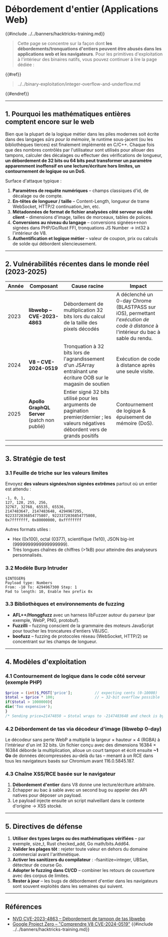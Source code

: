 # Débordement d'entier (Applications Web)

{{#include ../../banners/hacktricks-training.md}}

> Cette page se concentre sur la façon dont **les débordements/tronquations d'entiers peuvent être abusés dans les applications web et les navigateurs**. Pour les primitives d'exploitation à l'intérieur des binaires natifs, vous pouvez continuer à lire la page dédiée :
>
>
{{#ref}}
> ../../binary-exploitation/integer-overflow-and-underflow.md
>
{{#endref}}

---

## 1. Pourquoi les mathématiques entières comptent encore sur le web

Bien que la plupart de la logique métier dans les piles modernes soit écrite dans des langages *sûrs pour la mémoire*, le runtime sous-jacent (ou les bibliothèques tierces) est finalement implémenté en C/C++. Chaque fois que des nombres contrôlés par l'utilisateur sont utilisés pour allouer des tampons, calculer des décalages ou effectuer des vérifications de longueur, **un débordement de 32 bits ou 64 bits peut transformer un paramètre apparemment inoffensif en une lecture/écriture hors limites, un contournement de logique ou un DoS**.

Surface d'attaque typique :

1. **Paramètres de requête numériques** – champs classiques d'id, de décalage ou de compte.
2. **En-têtes de longueur / taille** – Content-Length, longueur de trame WebSocket, HTTP/2 continuation_len, etc.
3. **Métadonnées de format de fichier analysées côté serveur ou côté client** – dimensions d'image, tailles de morceaux, tables de polices.
4. **Conversions au niveau du langage** – conversions signées↔non signées dans PHP/Go/Rust FFI, tronquations JS Number → int32 à l'intérieur de V8.
5. **Authentification et logique métier** – valeur de coupon, prix ou calculs de solde qui débordent silencieusement.

---

## 2. Vulnérabilités récentes dans le monde réel (2023-2025)

| Année | Composant | Cause racine | Impact |
|-------|-----------|--------------|--------|
| 2023  | **libwebp – CVE-2023-4863** | Débordement de multiplication 32 bits lors du calcul de la taille des pixels décodés | A déclenché un 0-day Chrome (BLASTPASS sur iOS), permettant *l'exécution de code à distance* à l'intérieur du bac à sable du rendu. |
| 2024  | **V8 – CVE-2024-0519** | Tronquation à 32 bits lors de l'agrandissement d'un JSArray entraînant une écriture OOB sur le magasin de soutien | Exécution de code à distance après une seule visite. |
| 2025  | **Apollo GraphQL Server** (patch non publié) | Entier signé 32 bits utilisé pour les arguments de pagination premier/dernier ; les valeurs négatives débordent vers de grands positifs | Contournement de logique & épuisement de mémoire (DoS). |

---

## 3. Stratégie de test

### 3.1 Feuille de triche sur les valeurs limites

Envoyez **des valeurs signées/non signées extrêmes** partout où un entier est attendu :
```
-1, 0, 1,
127, 128, 255, 256,
32767, 32768, 65535, 65536,
2147483647, 2147483648, 4294967295,
9223372036854775807, 9223372036854775808,
0x7fffffff, 0x80000000, 0xffffffff
```
Autres formats utiles :
* Hex (0x100), octal (0377), scientifique (1e10), JSON big-int (9999999999999999999).
* Très longues chaînes de chiffres (>1kB) pour atteindre des analyseurs personnalisés.

### 3.2 Modèle Burp Intruder
```
§INTEGER§
Payload type: Numbers
From: -10 To: 4294967300 Step: 1
Pad to length: 10, Enable hex prefix 0x
```
### 3.3 Bibliothèques et environnements de fuzzing

* **AFL++/Honggfuzz** avec un harness libFuzzer autour du parseur (par exemple, WebP, PNG, protobuf).
* **Fuzzilli** – fuzzing conscient de la grammaire des moteurs JavaScript pour toucher les troncatures d'entiers V8/JSC.
* **boofuzz** – fuzzing de protocoles réseau (WebSocket, HTTP/2) se concentrant sur les champs de longueur.

---

## 4. Modèles d'exploitation

### 4.1 Contournement de logique dans le code côté serveur (exemple PHP)
```php
$price = (int)$_POST['price'];          // expecting cents (0-10000)
$total = $price * 100;                  // ← 32-bit overflow possible
if($total > 1000000){
die('Too expensive');
}
/* Sending price=21474850 → $total wraps to ‑2147483648 and check is bypassed */
```
### 4.2 Débordement de tas via décodeur d'image (libwebp 0-day)
Le décodeur sans perte WebP a multiplié la largeur × hauteur × 4 (RGBA) à l'intérieur d'un int 32 bits. Un fichier conçu avec des dimensions 16384 × 16384 déborde la multiplication, alloue un court tampon et écrit ensuite **~1 Go** de données décompressées au-delà du tas – menant à un RCE dans tous les navigateurs basés sur Chromium avant 116.0.5845.187.

### 4.3 Chaîne XSS/RCE basée sur le navigateur
1. **Débordement d'entier** dans V8 donne une lecture/écriture arbitraire.
2. Échapper au bac à sable avec un second bug ou appeler des API natives pour déposer un payload.
3. Le payload injecte ensuite un script malveillant dans le contexte d'origine → XSS stocké.

---

## 5. Directives de défense

1. **Utiliser des types larges ou des mathématiques vérifiées** – par exemple, size_t, Rust checked_add, Go math/bits.Add64.
2. **Valider les plages tôt** : rejeter toute valeur en dehors du domaine commercial avant l'arithmétique.
3. **Activer les sanitizers du compilateur** : -fsanitize=integer, UBSan, détecteur de course Go.
4. **Adopter le fuzzing dans CI/CD** – combiner les retours de couverture avec des corpus de limites.
5. **Rester à jour** – les bugs de débordement d'entier dans les navigateurs sont souvent exploités dans les semaines qui suivent.

---

## Références

* [NVD CVE-2023-4863 – Débordement de tampon de tas libwebp](https://nvd.nist.gov/vuln/detail/CVE-2023-4863)
* [Google Project Zero – "Comprendre V8 CVE-2024-0519"](https://googleprojectzero.github.io/)
{{#include ../../banners/hacktricks-training.md}}
